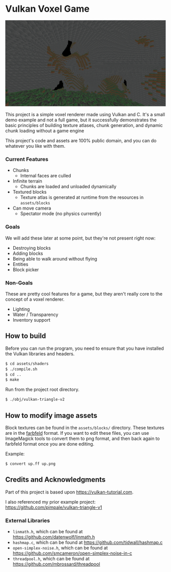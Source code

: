 # Vulkan Voxel Game

![Game Screenshot](./screenshots/1.png)

This project is a simple voxel renderer made using Vulkan and C.
It's a small demo example and not a full game,
but it successfully demonstrates the basic principles of building texture atlases, chunk generation, and dynamic chunk loading without a game engine

This project's code and assets are 100% public domain, and you can do whatever you like with them.

### Current Features
* Chunks
  * Internal faces are culled
* Infinite terrain
  * Chunks are loaded and unloaded dynamically
* Textured blocks
  * Texture atlas is generated at runtime from the resources in `assets/blocks`
* Can move camera
  * Spectator mode (no physics currently)

### Goals
We will add these later at some point, but they're not present right now:

* Destroying blocks
* Adding blocks
* Being able to walk around without flying
* Entities
* Block picker

### Non-Goals
These are pretty cool features for a game, but they aren't really core to the concept of a voxel renderer.

* Lighting
* Water / Transparency
* Inventory support

## How to build

Before you can run the program, you need to ensure that you have installed the Vulkan libraries and headers.

```bash
$ cd assets/shaders
$ ./compile.sh
$ cd ..
$ make
```

Run from the project root directory.

```bash
$ ./obj/vulkan-triangle-v2
```

## How to modify image assets
Block textures can be found in the `assets/blocks/` directory.
These textures are in the [farbfeld](http://tools.suckless.org/farbfeld/) format.
If you want to edit these files, you can use ImageMagick tools to convert them to png format,
and then back again to farbfeld format once you are done editing.

Example:
```bash
$ convert up.ff up.png
```

## Credits and Acknowledgments
Part of this project is based upon <https://vulkan-tutorial.com>.

I also referenced my prior example project: <https://github.com/pimpale/vulkan-triangle-v1>

### External Libraries
* `linmath.h`, which can be found at <https://github.com/datenwolf/linmath.h>
* `hashmap.c`, which can be found at <https://github.com/tidwall/hashmap.c>
* `open-simplex-noise.h`, which can be found at <https://github.com/smcameron/open-simplex-noise-in-c>
* `threadpool.h`, which can be found at <https://github.com/mbrossard/threadpool>

